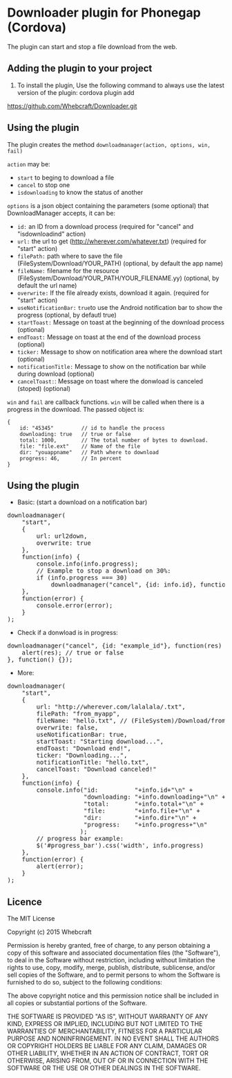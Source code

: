 # Downloader plugin for Phonegap (Cordova)

The plugin can start and stop a file download from the web.

## Adding the plugin to your project ##

1. To install the plugin,
Use the following command to always use the latest version of the plugin: cordova plugin add 

https://github.com/Whebcraft/Downloader.git

## Using the plugin ##

The plugin creates the method `downloadmanager(action, options, win, fail)`

`action` may be: 

* `start` to beging to download a file
* `cancel` to stop one
* `isdownloading` to know the status of another

`options` is a json object containing the parameters (some optional) that DownloadManager accepts, it can be:

* `id:` an ID from a download process (required for "cancel" and "isdownloadind" action)
* `url:` the url to get (http://wherever.com/whatever.txt) (required for "start" action)
* `filePath:` path where to save the file (FileSystem/Download/YOUR_PATH) (optional, by default the app name)
* `fileName:` filename for the resource (FileSystem/Download/YOUR_PATH/YOUR_FILENAME.yy) (optional, by default the url name)
* `overwrite:` If the file already exists, download it again. (required for "start" action)
* `useNotificationBar:` `true`to use the Android notification bar to show the progress (optional, by defautl true)
* `startToast:` Message on toast at the beginning of the download process (optional)
* `endToast:` Message on toast at the end of the download process (optional)  
* `ticker:` Message to show on notification area where the download start (optional) 
* `notificationTitle:` Message to show on the notification bar while during download (optional)
* `cancelToast:`: Message on toast where the donwload is canceled (stoped) (optional)
 
`win` and `fail` are callback functions. `win` will be called when there is a progress in the download. The passed object is:

    {
    	id: "45345"			// id to handle the process
    	downloading: true 	// true or false 
    	total: 1000,      	// The total number of bytes to download.
    	file: "file.ext"  	// Name of the file
    	dir: "youappname"	// Path where to download
        progress: 46,     	// In percent
    }

## Using the plugin ##
	
* Basic: (start a download on a notification bar)

<pre>
downloadmanager(
	"start",
	{
		url: url2down,
    	overwrite: true
	},
	function(info) {
    	console.info(info.progress);
        // Example to stop a download on 30%:
        if (info.progress === 30)
    		downloadmanager("cancel", {id: info.id}, function() {}, function() {});
	},
	function(error) {
    	console.error(error);
	}
);
</pre>

* Check if a donwload is in progress:

<pre>
downloadmanager("cancel", {id: "example_id"}, function(res) {
	alert(res); // true or false
}, function() {});
</pre>

* More:

<pre>
downloadmanager(
	"start",
   	{
   		url: "http://wherever.com/lalalala/.txt",
	 	filePath: "from_myapp",
	 	fileName: "hello.txt", // (FileSystem)/Download/from_myappp/hello.txt
	 	overwrite: false,
	 	useNotificationBar: true,
	 	startToast: "Starting download...",
	 	endToast: "Download end!",
	 	ticker: "Downloading...",
	 	notificationTitle: "hello.txt",
	 	cancelToast: "Download canceled!"
   	},
  	function(info) {
		console.info("id:          "+info.id+"\n" +
	              	 "downloading: "+info.downloading+"\n" +
	              	 "total:       "+info.total+"\n" +
	              	 "file:        "+info.file+"\n" +
	              	 "dir:         "+info.dir+"\n" +
	              	 "progress:    "+info.progress+"\n"
		      		);
     	// progress bar example:
		$('#progress_bar').css('width', info.progress)
   	},
  	function(error) {
		alert(error);
  	}
);
</pre>

## Licence ##

The MIT License

Copyright (c) 2015 Whebcraft

Permission is hereby granted, free of charge, to any person obtaining a copy of this software and associated documentation files (the "Software"), to deal in the Software without restriction, including without limitation the rights to use, copy, modify, merge, publish, distribute, sublicense, and/or sell copies of the Software, and to permit persons to whom the Software is furnished to do so, subject to the following conditions:

The above copyright notice and this permission notice shall be included in all copies or substantial portions of the Software.

THE SOFTWARE IS PROVIDED "AS IS", WITHOUT WARRANTY OF ANY KIND, EXPRESS OR IMPLIED, INCLUDING BUT NOT LIMITED TO THE WARRANTIES OF MERCHANTABILITY, FITNESS FOR A PARTICULAR PURPOSE AND NONINFRINGEMENT. IN NO EVENT SHALL THE AUTHORS OR COPYRIGHT HOLDERS BE LIABLE FOR ANY CLAIM, DAMAGES OR OTHER LIABILITY, WHETHER IN AN ACTION OF CONTRACT, TORT OR OTHERWISE, ARISING FROM, OUT OF OR IN CONNECTION WITH THE SOFTWARE OR THE USE OR OTHER DEALINGS IN THE SOFTWARE.
